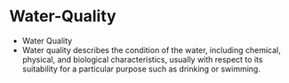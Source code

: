 # Water-Quality
* Water Quality
* Water quality describes the condition of the water, including chemical, physical, and biological characteristics, usually with respect to its suitability for a particular purpose such as drinking or swimming.
